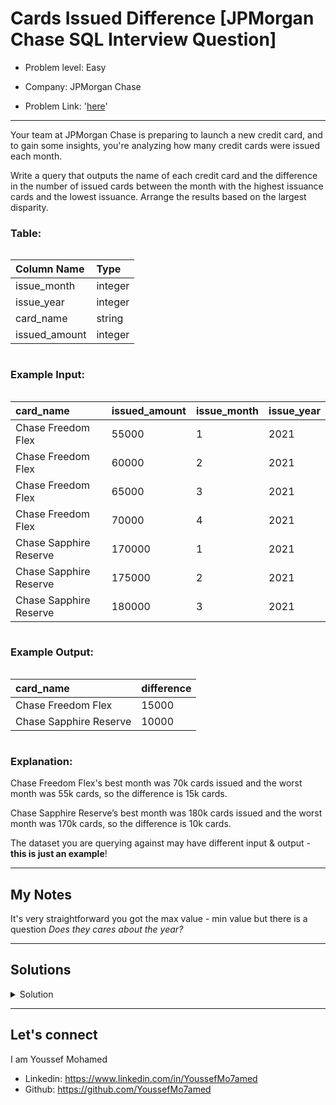 # Cards Issued Difference [JPMorgan Chase SQL Interview Question]

- Problem level: Easy

- Company: JPMorgan Chase
- Problem Link: '[here](https://datalemur.com/questions/cards-issued-difference?referralCode=256wYou1)'

---
<p>Your team at JPMorgan Chase is preparing to launch a new credit card, and to gain some insights, you're analyzing how many credit cards were issued each month.</p>
<p>Write a query that outputs the name of each credit card and the difference in the number of issued cards between the month with the highest issuance cards and the lowest issuance. Arrange the results based on the largest disparity.</p>
<h3> Table:</h3>
<div style="overflow-x:auto;margin-bottom:10px"><table><thead><tr><th style="text-align:left">Column Name</th><th style="text-align:left">Type</th></tr></thead><tbody><tr><td style="text-align:left">issue_month</td><td style="text-align:left">integer</td></tr><tr><td style="text-align:left">issue_year</td><td style="text-align:left">integer</td></tr><tr><td style="text-align:left">card_name</td><td style="text-align:left">string</td></tr><tr><td style="text-align:left">issued_amount</td><td style="text-align:left">integer</td></tr></tbody></table></div>
<h3> Example Input:</h3>
<div style="overflow-x:auto;margin-bottom:10px"><table><thead><tr><th style="text-align:left">card_name</th><th style="text-align:left">issued_amount</th><th style="text-align:left">issue_month</th><th style="text-align:left">issue_year</th></tr></thead><tbody><tr><td style="text-align:left">Chase Freedom Flex</td><td style="text-align:left">55000</td><td style="text-align:left">1</td><td style="text-align:left">2021</td></tr><tr><td style="text-align:left">Chase Freedom Flex</td><td style="text-align:left">60000</td><td style="text-align:left">2</td><td style="text-align:left">2021</td></tr><tr><td style="text-align:left">Chase Freedom Flex</td><td style="text-align:left">65000</td><td style="text-align:left">3</td><td style="text-align:left">2021</td></tr><tr><td style="text-align:left">Chase Freedom Flex</td><td style="text-align:left">70000</td><td style="text-align:left">4</td><td style="text-align:left">2021</td></tr><tr><td style="text-align:left">Chase Sapphire Reserve</td><td style="text-align:left">170000</td><td style="text-align:left">1</td><td style="text-align:left">2021</td></tr><tr><td style="text-align:left">Chase Sapphire Reserve</td><td style="text-align:left">175000</td><td style="text-align:left">2</td><td style="text-align:left">2021</td></tr><tr><td style="text-align:left">Chase Sapphire Reserve</td><td style="text-align:left">180000</td><td style="text-align:left">3</td><td style="text-align:left">2021</td></tr></tbody></table></div>
<h3>Example Output:</h3>
<div style="overflow-x:auto;margin-bottom:10px"><table><thead><tr><th style="text-align:left">card_name</th><th style="text-align:left">difference</th></tr></thead><tbody><tr><td style="text-align:left">Chase Freedom Flex</td><td style="text-align:left">15000</td></tr><tr><td style="text-align:left">Chase Sapphire Reserve</td><td style="text-align:left">10000</td></tr></tbody></table></div>
<h3>Explanation:</h3>
<p>Chase Freedom Flex's best month was 70k cards issued and the worst month was 55k cards, so the difference is 15k cards.</p>
<p>Chase Sapphire Reserve’s best month was 180k cards issued and the worst month was 170k cards, so the difference is 10k cards.</p>
<p>The dataset you are querying against may have different input &amp; output - <strong>this is just an example</strong>!</p>

---

## My Notes

It's very straightforward you got the max value - min value but there is a question
*Does they cares about the year?*

---

## Solutions

<details>
<summary> Solution </summary>

Note here we neglected the year (but it accepted answer)

```sql
SELECT
    card_name,
    MAX(issued_amount) - MIN(issued_amount) AS difference
from
    monthly_cards_issued
GROUP BY
    card_name
ORDER BY
    difference DESC
```

if we do care about the year also (difference between each month within the same year)

```sql
SELECT
    card_name,
    MAX(issued_amount) - MIN(issued_amount) AS difference
from
    monthly_cards_issued
GROUP BY
    (card_name, issue_year)
ORDER BY
    difference DESC
```

</details>

---

## Let's connect

I am Youssef Mohamed

- Linkedin: <https://www.linkedin.com/in/YoussefMo7amed>
- Github: <https://github.com/YoussefMo7amed>
